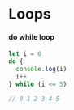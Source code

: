 # Loops

#### do while loop

```javascript
let i = 0
do {
  console.log(i)
  i++
} while (i <= 5)

// 0 1 2 3 4 5
```
